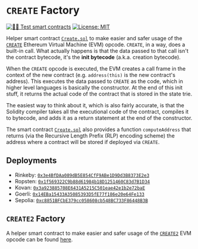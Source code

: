 # `CREATE` Factory

[![🕵️‍♂️ Test smart contracts](https://github.com/pcaversaccio/create-util/actions/workflows/test-contracts.yml/badge.svg)](https://github.com/pcaversaccio/create-util/actions/workflows/test-contracts.yml)
[![License: MIT](https://img.shields.io/badge/License-MIT-blue.svg)](https://opensource.org/licenses/MIT)

Helper smart contract [`Create.sol`](./contracts/Create.sol) to make easier and safer usage of the [`CREATE`](https://www.evm.codes/#f0) Ethereum Virtual Machine (EVM) opcode. `CREATE`, in a way, does a built-in call. What actually happens is that the data passed to that call isn't the contract bytecode, it's the **init bytecode** (a.k.a. creation bytecode).

When the `CREATE` opcode is executed, the EVM creates a call frame in the context of the new contract (e.g. `address(this)` is the new contract's address). This executes the data passed to `CREATE` as the code, which in higher level languages is basically the constructor. At the end of this init stuff, it returns the actual code of the contract that is stored in the state trie.

The easiest way to think about it, which is also fairly accurate, is that the Solidity compiler takes all the executional code of the contract, compiles it to bytecode, and adds it as a return statement at the end of the constructor.

The smart contract [`Create.sol`](./contracts/Create.sol) also provides a function `computeAddress` that returns (via the Recursive Length Prefix (RLP) encoding scheme) the address where a contract will be stored if deployed via `CREATE`.

## Deployments

- Rinkeby: [`0x3e4BfDAa089dB5E854CfF9ABe1D9Dd3B8373E2e3`](https://rinkeby.etherscan.io/address/0x3e4BfDAa089dB5E854CfF9ABe1D9Dd3B8373E2e3)
- Ropsten: [`0x1f569322C9b88d61984b18D1251460C83d7B1D34`](https://ropsten.etherscan.io/address/0x1f569322C9b88d61984b18D1251460C83d7B1D34)
- Kovan: [`0x3a923885708E6431A5215C501eae42e1b2e72baE`](https://kovan.etherscan.io/address/0x3a923885708E6431A5215C501eae42e1b2e72baE)
- Goerli: [`0x14EBa15433A35085393D5fE77f186e20e64Fe133`](https://goerli.etherscan.io/address/0x14EBa15433A35085393D5fE77f186e20e64Fe133)
- Sepolia: [`0xc8851BFCbE379cc058608cb548BC733F86448B3B`](https://sepolia.etherscan.io/address/0xc8851BFCbE379cc058608cb548BC733F86448B3B)

## `CREATE2` Factory

A helper smart contract to make easier and safer usage of the [`CREATE2`](https://eips.ethereum.org/EIPS/eip-1014) EVM opcode can be found [here](https://github.com/pcaversaccio/create2deployer).
